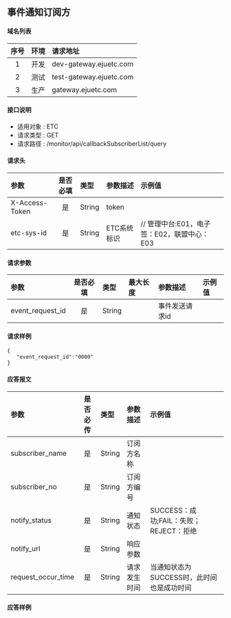 ## 事件通知订阅方

#### 域名列表

| 序号  | 环境  | 请求地址           |
| :---: | :---: | :----------------- |
|   1   | 开发  | dev-gateway.ejuetc.com  |
|   2   | 测试  | test-gateway.ejuetc.com |
|   3   | 生产  | gateway.ejuetc.com  |

#### 接口说明
* 适用对象 : ETC
* 请求类型 : GET
* 请求路径 : /monitor/api/callbackSubscriberList/query

#### 请求头
| 参数           | 是否必填 | 类型   | 参数描述    | 示例值                    |
| :------------- | :------: | :----- | :---------- | :------------------------ |
| X-Access-Token |    是    | String | token       |                           |
| etc-sys-id     |    是    | String | ETC系统标识   | // 管理中台:E01，电子签：E02，联盟中心：E03|


#### 请求参数
| 参数       | 是否必填 | 类型   | 最大长度 | 参数描述 | 示例值 |
| :--------- | :------: | :----- | :------- | :------- | :----- |
| event_request_id |    是    | String |          | 事件发送请求id |        |

#### 请求样例

```
{
   "event_request_id":"0000"
}
```


#### 应答报文
| 参数              | 是否必传 | 类型    |      参数描述        | 示例值     |
| :---------------- | :------: | :------ | :------------------- | :--------- |
| subscriber_name  |    是    | String  |      订阅方名称    |            |
| subscriber_no  |    是    | String  |      订阅方编号    |            |
| notify_status  |    是    | String  |      通知状态    |      SUCCESS：成功;FAIL：失败；REJECT：拒绝     |
| notify_url    |    是    | String  |      响应参数        |            |
| request_occur_time    |    是    | String  |      请求发生时间        |       当通知状态为SUCCESS时，此时间也是成功时间    |

#### 应答样例
```

```